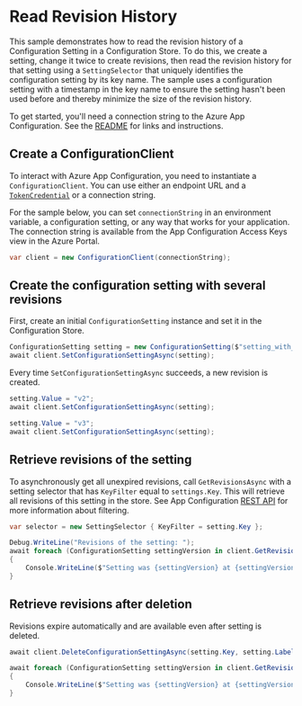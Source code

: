 # Read Revision History

This sample demonstrates how to read the revision history of a Configuration Setting in a Configuration Store. To do this, we create a setting, change it twice to create revisions, then read the revision history for that setting using a `SettingSelector` that uniquely identifies the configuration setting by its key name. The sample uses a configuration setting with a timestamp in the key name to ensure the setting hasn't been used before and thereby minimize the size of the revision history.
 
To get started, you'll need a connection string to the Azure App Configuration. See the [README](https://github.com/Azure/azure-sdk-for-net/blob/master/sdk/appconfiguration/Azure.Data.AppConfiguration/README.md) for links and instructions.

## Create a ConfigurationClient

To interact with Azure App Configuration, you need to instantiate a `ConfigurationClient`. You can use either an endpoint URL and a [`TokenCredential`](https://github.com/Azure/azure-sdk-for-net/blob/master/sdk/identity/Azure.Identity/README.md#credentials) or a connection string.
 
For the sample below, you can set `connectionString` in an environment variable, a configuration setting, or any way that works for your application. The connection string is available from the App Configuration Access Keys view in the Azure Portal.

```C# Snippet:AzConfigSample4_CreateConfigurationClient
var client = new ConfigurationClient(connectionString);
```

## Create the configuration setting with several revisions

First, create an initial `ConfigurationSetting` instance and set it in the Configuration Store.

```C# Snippet:AzConfigSample4_SetConfigurationSetting
ConfigurationSetting setting = new ConfigurationSetting($"setting_with_revisions-{DateTime.Now:s}", "v1");
await client.SetConfigurationSettingAsync(setting);
```

Every time `SetConfigurationSettingAsync` succeeds, a new revision is created.

```C# Snippet:AzConfigSample4_AddRevisions
setting.Value = "v2";
await client.SetConfigurationSettingAsync(setting);

setting.Value = "v3";
await client.SetConfigurationSettingAsync(setting);
``` 

## Retrieve revisions of the setting

To asynchronously get all unexpired revisions, call `GetRevisionsAsync` with a setting selector that has `KeyFilter` equal to `settings.Key`.  This will retrieve all revisions of this setting in the store. See App Configuration [REST API](https://github.com/Azure/AppConfiguration/blob/master/docs/REST/revisions.md#filtering) for more information about filtering.

```C# Snippet:AzConfigSample4_GetRevisions
var selector = new SettingSelector { KeyFilter = setting.Key };

Debug.WriteLine("Revisions of the setting: ");
await foreach (ConfigurationSetting settingVersion in client.GetRevisionsAsync(selector))
{
    Console.WriteLine($"Setting was {settingVersion} at {settingVersion.LastModified}.");
}
```

## Retrieve revisions after deletion

Revisions expire automatically and are available even after setting is deleted.

```C# Snippet:AzConfigSample4_GetRevisionsAfterDeletion
await client.DeleteConfigurationSettingAsync(setting.Key, setting.Label);

await foreach (ConfigurationSetting settingVersion in client.GetRevisionsAsync(selector))
{
    Console.WriteLine($"Setting was {settingVersion} at {settingVersion.LastModified}.");
}
```

